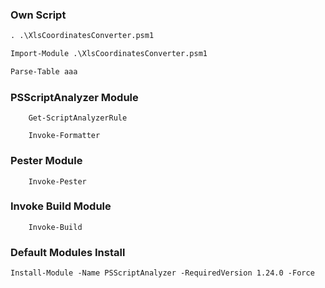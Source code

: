 ### Own Script

```cmd
. .\XlsCoordinatesConverter.psm1
```

```cmd
Import-Module .\XlsCoordinatesConverter.psm1
```

```cmd
Parse-Table aaa
```

### PSScriptAnalyzer Module

```pwsh
    Get-ScriptAnalyzerRule
```

```pwsh
    Invoke-Formatter
```

### Pester Module

```pwsh
    Invoke-Pester
```

### Invoke Build Module

```pwsh
    Invoke-Build
```

### Default Modules Install

```pwsh
Install-Module -Name PSScriptAnalyzer -RequiredVersion 1.24.0 -Force
```
